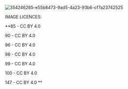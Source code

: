 
![354246285-e55b8473-9ad5-4a23-93b6-cf7a23742525](https://github.com/user-attachments/assets/2f2b7d61-e5f9-4e90-86f3-65b52dfcc983)

IMAGE LICENCES:

**85 - CC BY 4.0

90 - CC BY 4.0

96 - CC BY 4.0

98 - CC BY 4.0

99 - CC BY 4.0

100 - CC BY 4.0

147 - CC BY 4.0
**
